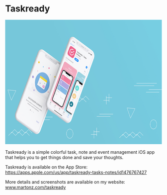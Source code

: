 # Taskready
<p align="center"> 
<img src="https://raw.githubusercontent.com/Marton-Zeisler/Taskready/master/1_HeroImage.jpg" with="600" height="400" /></p>

Taskready is a simple colorful task, note and event management iOS app that helps you to get things done and save your thoughts.

Taskready is available on the App Store: <a href="https://apps.apple.com/us/app/taskready-tasks-notes/id1476767427">https://apps.apple.com/us/app/taskready-tasks-notes/id1476767427</a>

More details and screenshots are available on my website: <a href="http://wwww.martonz.com/taskready">www.martonz.com/taskready</a>
